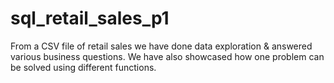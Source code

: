 # sql_retail_sales_p1
From a CSV file of retail sales we have done data exploration &amp; answered various business questions. We have also showcased how one problem can be solved using different functions.
